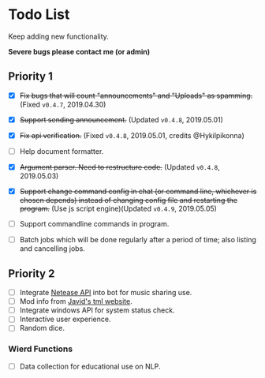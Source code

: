 # Todo List

Keep adding new functionality.

**Severe bugs please contact me (or admin)**

## Priority 1

- [x] ~~Fix bugs that will count "announcements" and "Uploads" as spamming.~~ (Fixed `v0.4.7`, 2019.04.30)
- [x] ~~Support sending announcement.~~ (Updated `v0.4.8`, 2019.05.01)
- [x] ~~Fix api verification.~~ (Fixed `v0.4.8`, 2019.05.01, credits @Hykilpikonna)
- [ ] Help document formatter.
- [x] ~~Argument parser. Need to restructure code.~~ (Updated `v0.4.8`, 2019.05.03)
- [x] ~~Support change command config in chat (or command line, whichever is chosen depends) instead of changing config file and restarting the program.~~ (Use js script engine)(Updated `v0.4.9`, 2019.05.05)
- [ ] Support commandline commands in program.
- [ ] Batch jobs which will be done regularly after a period of time; also listing and cancelling jobs.


## Priority 2

- [ ] Integrate [Netease API][netease] into bot for music sharing use.
- [ ] Mod info from [Javid's tml website][javid].
- [ ] Integrate windows API for system status check.
- [ ] Interactive user experience.
- [ ] Random dice.

### Wierd Functions

- [ ] Data collection for educational use on NLP.



[netease]: https://github.com/Shimogawa/NeteaseMusicGetter
[javid]: http://javid.ddns.net/tModLoader/